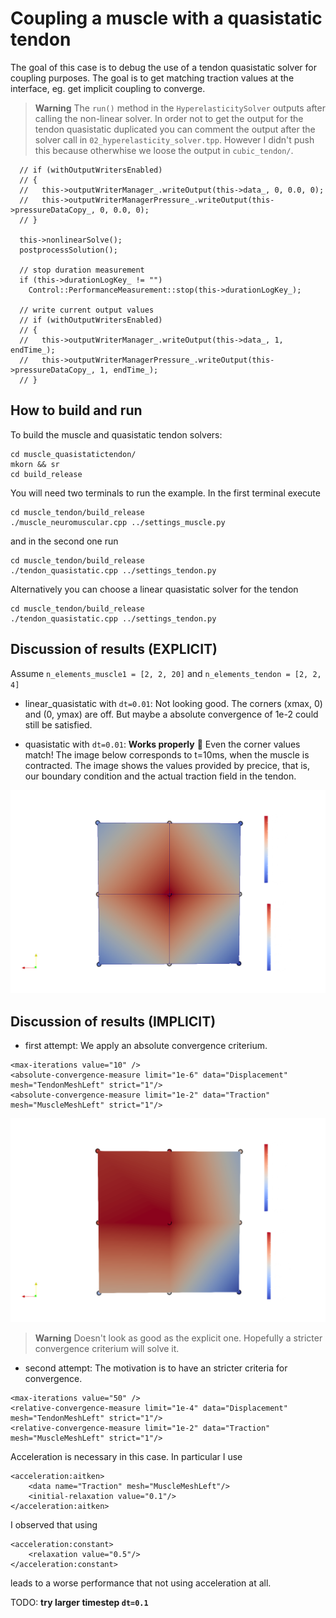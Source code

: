# Coupling a muscle with a quasistatic tendon

The goal of this case is to debug the use of a tendon quasistatic solver for coupling purposes. The goal is to get matching traction values at the interface, eg. get implicit coupling to converge. 

> **Warning**
> The `run()` method in the `HyperelasticitySolver` outputs after calling the non-linear solver. In order not to get the output for the tendon quasistatic duplicated you can comment the output after the solver call in `02_hyperelasticity_solver.tpp`. However I didn't push this because otherwhise we loose the output in `cubic_tendon/`.
```
  // if (withOutputWritersEnabled)
  // {
  //   this->outputWriterManager_.writeOutput(this->data_, 0, 0.0, 0);
  //   this->outputWriterManagerPressure_.writeOutput(this->pressureDataCopy_, 0, 0.0, 0);
  // }

  this->nonlinearSolve();
  postprocessSolution();

  // stop duration measurement
  if (this->durationLogKey_ != "")
    Control::PerformanceMeasurement::stop(this->durationLogKey_);

  // write current output values
  // if (withOutputWritersEnabled)
  // {
  //   this->outputWriterManager_.writeOutput(this->data_, 1, endTime_);
  //   this->outputWriterManagerPressure_.writeOutput(this->pressureDataCopy_, 1, endTime_);
  // }
```

## How to build and run

To build the muscle and quasistatic tendon solvers:
```
cd muscle_quasistatictendon/
mkorn && sr
cd build_release
```

You will need two terminals to run the example. In the first terminal execute
```
cd muscle_tendon/build_release
./muscle_neuromuscular.cpp ../settings_muscle.py
```

and in the second one run
```
cd muscle_tendon/build_release
./tendon_quasistatic.cpp ../settings_tendon.py
```

Alternatively you can choose a linear quasistatic solver for the tendon
```
cd muscle_tendon/build_release
./tendon_quasistatic.cpp ../settings_tendon.py
```

## Discussion of results (EXPLICIT)

Assume `n_elements_muscle1 = [2, 2, 20]` and `n_elements_tendon = [2, 2, 4]`

- linear_quasistatic with `dt=0.01`:
Not looking good. The corners (xmax, 0) and (0, ymax) are off. But maybe a absolute convergence of 1e-2 could still be satisfied. 

- quasistatic with `dt=0.01`:
**Works properly** :tada:
Even the corner values match! The image below corresponds to t=10ms, when the muscle is contracted. The image shows the values provided by precice, that is, our boundary condition and the actual traction field in the tendon.

![image info](./quasistatic_tendon_at_10.png)


## Discussion of results (IMPLICIT)

- first attempt: 
We apply an absolute convergence criterium.

```
<max-iterations value="10" />
<absolute-convergence-measure limit="1e-6" data="Displacement" mesh="TendonMeshLeft" strict="1"/>
<absolute-convergence-measure limit="1e-2" data="Traction" mesh="MuscleMeshLeft" strict="1"/>
```

![image info](./implicit1_at_10.png)

> **Warning**
> Doesn't look as good as the explicit one. Hopefully a stricter convergence criterium will solve it.

- second attempt:
The motivation is to have an stricter criteria for convergence.

```
<max-iterations value="50" />
<relative-convergence-measure limit="1e-4" data="Displacement" mesh="TendonMeshLeft" strict="1"/>
<relative-convergence-measure limit="1e-2" data="Traction" mesh="MuscleMeshLeft" strict="1"/>
```

Acceleration is necessary in this case. In particular I use

```
<acceleration:aitken>
    <data name="Traction" mesh="MuscleMeshLeft"/>
    <initial-relaxation value="0.1"/>
</acceleration:aitken> 
```
I observed that using 
```
<acceleration:constant>
    <relaxation value="0.5"/>
</acceleration:constant>
```
leads to a worse performance that not using acceleration at all. 

TODO: **try larger timestep `dt=0.1`**